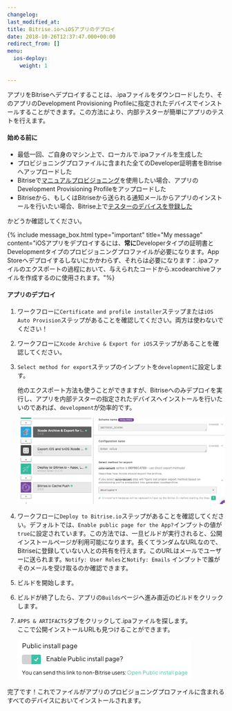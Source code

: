 ```yaml
---
changelog: 
last_modified_at: 
title: Bitrise.ioへiOSアプリのデプロイ
date: 2018-10-26T12:37:47.000+00:00
redirect_from: []
menu:
  ios-deploy:
    weight: 1

---
```

アプリをBitriseへデプロイすることは、.ipaファイルをダウンロードしたり、そのアプリのDevelopment Provisioning Profileに指定されたデバイスでインストールすることができます。この方法により、内部テスターが簡単にアプリのテストを行えます。

#### 始める前に

* 最低一回、ご自身のマシン上で、ローカルで.ipaファイルを生成した
* プロビジョニングプロファイルに含まれた全てのDeveloper証明書をBitriseへアップロードした
* Bitriseで[マニュアルプロビジョニング](/jp/code-signing/ios-code-signing/ios-manual-provisioning/)を使用したい場合、アプリのDevelopment Provisioning Profileをアップロードした
* Bitriseから、もしくはBitriseから送られる通知メールからアプリのインストールを行いたい場合、Bitrise上で[テスターのデバイスを登録した](/jp/testing/registering-a-test-device/)

かどうか確認してください。

{% include message_box.html type="important" title="My message" content="iOSアプリをデプロイするには、**常に**Developerタイプの証明書とDevelopmentタイプのプロビジョニングプロファイルが必要になります。App Storeへデプロイするしないにかかわらず、それらは必要になります：.ipaファイルのエクスポートの過程において、与えられたコードから.xcodearchiveファイルを作成するのに使用されます。"%}

#### アプリのデプロイ

1. ワークフローに`Certificate and profile installer`ステップまたは`iOS Auto Provision`ステップがあることを確認してください。両方は使わないでください！
2. ワークフローに`Xcode Archive & Export for iOS`ステップがあることを確認してください。
3. `Select method for export`ステップのインプットを`development`に設定します。

   他のエクスポート方法も使うことができますが、Bitriseへのみデプロイを実行し、アプリを内部テスターの指定されたデバイスへインストールを行いたいのであれば、`development`が効率的です。

   ![{{ page.title }}](/img/code-signing/ios-code-signing/xcode-archive-export-method.png)
4. ワークフローに`Deploy to Bitrise.io`ステップがあることを確認してください。デフォルトでは、`Enable public page for the App?`インプットの値が`true`に設定されています。この方法では、一旦ビルドが実行されると、公開インストールページが利用可能になります。長くてランダムなURLなので、Bitriseに登録していない人との共有を行えます。このURLはメールでユーザーに送られます。`Notify: User Roles`と`Notify: Emails` インプットで誰がそのメールを受け取るのか確認できます。
5. ビルドを開始します。
6. ビルドが終了したら、アプリの`Builds`ページへ進み直近のビルドをクリックします。
7. `APPS & ARTIFACTS`タブをクリックして.ipaファイルを探します。  
   ここで公開インストールURLも見つけることができます。

   ![{{ page.title }}](/img/public-install-page.png)

完了です！これでファイルがアプリのプロビジョニングプロファイルに含まれるすべてのデバイスにおいてインストールされます。